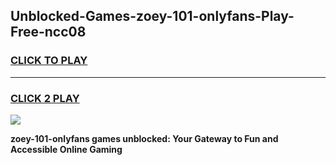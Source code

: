 
## Unblocked-Games-zoey-101-onlyfans-Play-Free-ncc08
<h3>
<a href="https://premium76.site?title=zoey-101-onlyfans&ref=09A">CLICK TO PLAY</a></h3>
<hr>

<h3>
<a href="https://premium76.site?title=zoey-101-onlyfans&ref=09A">CLICK 2 PLAY</a>
  
</h3>

<a href="https://premium76.site?title=zoey-101-onlyfans&ref=09A"><img src="https://clearcache.store/games.png"></a>


**zoey-101-onlyfans games unblocked: Your Gateway to Fun and Accessible Online Gaming**
